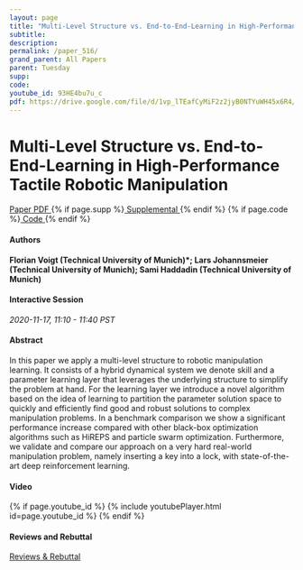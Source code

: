 ```yaml
---
layout: page
title: "Multi-Level Structure vs. End-to-End-Learning in High-Performance Tactile Robotic Manipulation"
subtitle: 
description:
permalink: /paper_516/
grand_parent: All Papers
parent: Tuesday
supp: 
code: 
youtube_id: 93HE4bu7u_c
pdf: https://drive.google.com/file/d/1vp_lTEafCyMiF2z2jyB0NTYuWH45x6R4/view
---
```


# Multi-Level Structure vs. End-to-End-Learning in High-Performance Tactile Robotic Manipulation

<a href="https://drive.google.com/file/d/1vp_lTEafCyMiF2z2jyB0NTYuWH45x6R4/view" target="_blank" rel="noopener noreferrer" class="btn btn-blue"><i class="fa fa-file-text-o" aria-hidden="true"></i> Paper PDF </a> {% if page.supp %}<a href="" target="_blank" rel="noopener noreferrer" class="btn btn-green"><i class="fa fa-file-text-o" aria-hidden="true"></i> Supplemental </a>{% endif %} {% if page.code %}<a href="" target="_blank" rel="noopener noreferrer" class="btn"><i class="fa fa-github" aria-hidden="true"></i> Code </a>{% endif %} 

#### Authors
**Florian Voigt (Technical University of Munich)*; Lars Johannsmeier (Technical University of Munich); Sami Haddadin (Technical University of Munich)**

#### Interactive Session
*2020-11-17, 11:10 - 11:40 PST* 

#### Abstract
In this paper we apply a multi-level structure to robotic manipulation learning. It consists of a hybrid dynamical system we denote skill and a parameter learning layer that leverages the underlying structure to simplify the problem at hand. For the learning layer we introduce a novel algorithm based on the idea of learning to partition the parameter solution space to quickly and efficiently find good and robust solutions to complex manipulation problems. In a benchmark comparison we show a significant performance increase compared with other black-box optimization algorithms such as HiREPS and particle swarm optimization. Furthermore, we validate and compare our approach on a very hard real-world manipulation problem, namely inserting a key into a lock, with state-of-the-art deep reinforcement learning.

#### Video
{% if page.youtube_id %}
{% include youtubePlayer.html id=page.youtube_id %}
{% endif %}

#### Reviews and Rebuttal
<a href="https://drive.google.com/file/d/1hrlBPiy_KHkz_OZ82b8w2ld_4bFtKjOf/view" target="_blank" rel="noopener noreferrer" class="btn btn-purple"><i class="fa fa-pencil-square-o" aria-hidden="true"></i> Reviews & Rebuttal </a>

